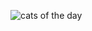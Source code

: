 ![cats of the day](https://user-images.githubusercontent.com/44300521/49691062-8d13df00-fb08-11e8-990a-890af4d47ef8.gif)
